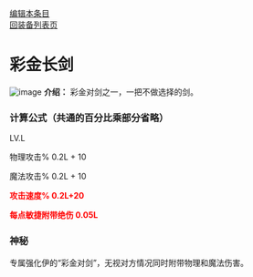 [编辑本条目](https://github.com/GuguTown/Wiki/edit/main/equip/幽梦匕首.md)   
[回装备列表页](index.html) 
# 彩金长剑
![image](https://user-images.githubusercontent.com/35645329/224535595-cfe0f279-5fb8-466e-9269-25e1b6ef41ea.png) **介绍：** 彩金对剑之一，一把不做选择的剑。   
### 计算公式（共通的百分比乘部分省略）
LV.L   

物理攻击% 0.2L + 10   

魔法攻击% 0.2L + 10  

<p><font color="#FF0000"><b>攻击速度% 0.2L+20</b></font></p>      

<p><font color="#FF0000"><b>每点敏捷附带绝伤 0.05L</b></font></p>   

### 神秘
专属强化伊的“彩金对剑”，无视对方情况同时附带物理和魔法伤害。
